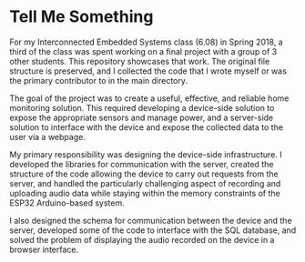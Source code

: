 # Tell Me Something

For my Interconnected Embedded Systems class (6.08) in Spring 2018, a third of the class was spent working on a final project with a group of 3 other students. This repository showcases that work. The original file structure is preserved, and I collected the code that I wrote myself or was the primary contributor to in the main directory.

The goal of the project was to create a useful, effective, and reliable home monitoring solution. This required developing a device-side solution to expose the appropriate sensors and manage power, and a server-side solution to interface with the device and expose the collected data to the user via a webpage.

My primary responsibility was designing the device-side infrastructure. I developed the libraries for communication with the server, created the structure of the code allowing the device to carry out requests from the server, and handled the particularly challenging aspect of recording and uploading audio data while staying within the memory constraints of the ESP32 Arduino-based system.

I also designed the schema for communication between the device and the server, developed some of the code to interface with the SQL database, and solved the problem of displaying the audio recorded on the device in a browser interface.
